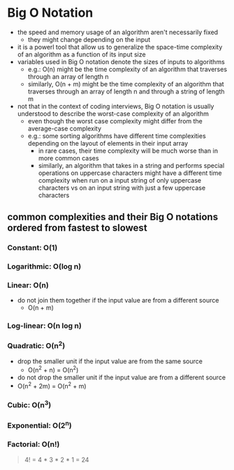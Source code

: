 # Big O Notation
- the speed and memory usage of an algorithm aren't necessarily fixed
  - they might change depending on the input
- it is a powerl tool that allow us to generalize the space-time complexity of an algorithm as a function of its input size
- variables used in Big O notation denote the sizes of inputs to algorithms
  - e.g.: O(n) might be the time complexity of an algorithm that traverses through an array of length n
  - similarly, O(n + m) might be the time complexity of an algorithm that traverses through an array of length n and through a string of length m
- not that in the context of coding interviews, Big O notation is usually understood to describe the worst-case complexity of an algorithm
  - even though the worst case complexity might differ from the average-case complexity
  - e.g.: some sorting algorithms have different time complexities depending on the layout of elements in their input array
    - in rare cases, their time complexity will be much worse than in more common cases
    - similarly, an algorithm that takes in a string and performs special operations on uppercase characters might have a different time complexity when run on a input string of only uppercase characters vs on an input string with just a few uppercase characters
## common complexities and their Big O notations ordered from fastest to slowest
### Constant: O(1)
### Logarithmic: O(log n)
### Linear: O(n)
- do not join them together if the input value are from a different source
  - O(n + m)
### Log-linear: O(n log n)
### Quadratic: O(n<sup>2</sup>)
- drop the smaller unit if the input value are from the same source
  - O(n<sup>2</sup> + n) = O(n<sup>2</sup>)
- do not drop the smaller unit if the input value are from a different source
 - O(n<sup>2</sup> + 2m) = O(n<sup>2</sup> + m)
### Cubic: O(n<sup>3</sup>)
### Exponential: O(2<sup>n</sup>)
### Factorial: O(n!)
> 4! = 4 * 3 * 2 * 1 = 24

